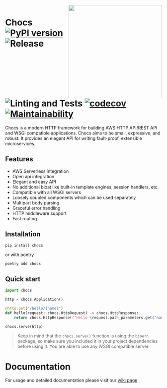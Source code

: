<img align="right" width=300 src="https://github.com/kodemore/chocs/raw/master/chocs.png">

# Chocs <br>[![PyPI version](https://badge.fury.io/py/chocs.svg)](https://pypi.org/project/chocs/) ![Release](https://github.com/kodemore/chocs/workflows/Release/badge.svg) ![Linting and Tests](https://github.com/kodemore/chocs/workflows/Linting%20and%20Tests/badge.svg) [![codecov](https://codecov.io/gh/kodemore/chocs/branch/master/graph/badge.svg)](https://codecov.io/gh/kodemore/chocs) [![Maintainability](https://api.codeclimate.com/v1/badges/9e3c979283b2361a9174/maintainability)](https://codeclimate.com/github/kodemore/chocs/maintainability)

Chocs is a modern HTTP framework for building AWS HTTP API/REST API and WSGI compatible applications. 
Chocs aims to be small, expressive, and robust. 
It provides an elegant API for writing fault-proof, extensible microservices.  

 
## Features

 - AWS Serverless integration
 - Open api integration  
 - Elegant and easy API
 - No additional bloat like built-in template engines, session handlers, etc.
 - Compatible with all WSGI servers
 - Loosely coupled components which can be used separately
 - Multipart body parsing
 - Graceful error handling
 - HTTP middleware support
 - Fast routing

## Installation
```
pip install chocs
```

or with poetry

```
poetry add chocs
```

## Quick start

```python
import chocs

http = chocs.Application()

@http.get("/hello/{name}")
def hello(request: chocs.HttpRequest) -> chocs.HttpResponse:
    return chocs.HttpResponse(f"Hello {request.path_parameters.get('name')}!")

chocs.serve(http)
```

> Keep in mind that the `chocs.serve()` function is using the `bjoern` package, so make sure you included it in your project
> dependencies before using it. You are able to use any WSGI compatible server.

# Documentation
For usage and detailed documentation please visit our [wiki page](https://github.com/kodemore/chocs/wiki)
